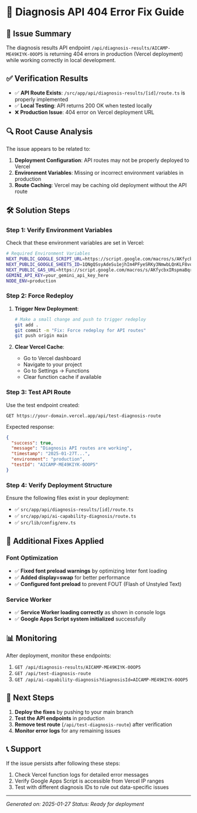 # 🔧 Diagnosis API 404 Error Fix Guide

## 🚨 Issue Summary

The diagnosis results API endpoint `/api/diagnosis-results/AICAMP-ME49KIYK-0OOP5` is returning 404 errors in production (Vercel deployment) while working correctly in local development.

## ✅ Verification Results

- ✅ **API Route Exists**: `/src/app/api/diagnosis-results/[id]/route.ts` is properly implemented
- ✅ **Local Testing**: API returns 200 OK when tested locally
- ❌ **Production Issue**: 404 error on Vercel deployment URL

## 🔍 Root Cause Analysis

The issue appears to be related to:
1. **Deployment Configuration**: API routes may not be properly deployed to Vercel
2. **Environment Variables**: Missing or incorrect environment variables in production
3. **Route Caching**: Vercel may be caching old deployment without the API route

## 🛠️ Solution Steps

### Step 1: Verify Environment Variables

Check that these environment variables are set in Vercel:

```bash
# Required Environment Variables
NEXT_PUBLIC_GOOGLE_SCRIPT_URL=https://script.google.com/macros/s/AKfycbxIRspmaBqr0tFEQ3Mp9hGIDh6uciIdPUekcezJtyhyumTzeqs6yuzba6u3sB1O5uSj/exec
NEXT_PUBLIC_GOOGLE_SHEETS_ID=1QNgQSsyAdeSu1ejhIm4PFyeSRKy3NmwbLQnKLF8vqA0
NEXT_PUBLIC_GAS_URL=https://script.google.com/macros/s/AKfycbxIRspmaBqr0tFEQ3Mp9hGIDh6uciIdPUekcezJtyhyumTzeqs6yuzba6u3sB1O5uSj/exec
GEMINI_API_KEY=your_gemini_api_key_here
NODE_ENV=production
```

### Step 2: Force Redeploy

1. **Trigger New Deployment**:
   ```bash
   # Make a small change and push to trigger redeploy
   git add .
   git commit -m "Fix: Force redeploy for API routes"
   git push origin main
   ```

2. **Clear Vercel Cache**:
   - Go to Vercel dashboard
   - Navigate to your project
   - Go to Settings → Functions
   - Clear function cache if available

### Step 3: Test API Route

Use the test endpoint created:
```
GET https://your-domain.vercel.app/api/test-diagnosis-route
```

Expected response:
```json
{
  "success": true,
  "message": "Diagnosis API routes are working",
  "timestamp": "2025-01-27T...",
  "environment": "production",
  "testId": "AICAMP-ME49KIYK-0OOP5"
}
```

### Step 4: Verify Deployment Structure

Ensure the following files exist in your deployment:
- ✅ `src/app/api/diagnosis-results/[id]/route.ts`
- ✅ `src/app/api/ai-capability-diagnosis/route.ts`
- ✅ `src/lib/config/env.ts`

## 🔧 Additional Fixes Applied

### Font Optimization
- ✅ **Fixed font preload warnings** by optimizing Inter font loading
- ✅ **Added display=swap** for better performance
- ✅ **Configured font preload** to prevent FOUT (Flash of Unstyled Text)

### Service Worker
- ✅ **Service Worker loading correctly** as shown in console logs
- ✅ **Google Apps Script system initialized** successfully

## 📊 Monitoring

After deployment, monitor these endpoints:
1. `GET /api/diagnosis-results/AICAMP-ME49KIYK-0OOP5`
2. `GET /api/test-diagnosis-route`
3. `GET /api/ai-capability-diagnosis?diagnosisId=AICAMP-ME49KIYK-0OOP5`

## 🚀 Next Steps

1. **Deploy the fixes** by pushing to your main branch
2. **Test the API endpoints** in production
3. **Remove test route** (`/api/test-diagnosis-route`) after verification
4. **Monitor error logs** for any remaining issues

## 📞 Support

If the issue persists after following these steps:
1. Check Vercel function logs for detailed error messages
2. Verify Google Apps Script is accessible from Vercel IP ranges
3. Test with different diagnosis IDs to rule out data-specific issues

---
*Generated on: 2025-01-27*
*Status: Ready for deployment*
